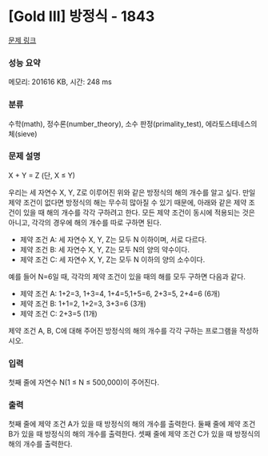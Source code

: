 # [Gold III] 방정식 - 1843 

[문제 링크](https://www.acmicpc.net/problem/1843) 

### 성능 요약

메모리: 201616 KB, 시간: 248 ms

### 분류

수학(math), 정수론(number_theory), 소수 판정(primality_test), 에라토스테네스의 체(sieve)

### 문제 설명

<p>X + Y = Z (단, X ≤ Y)</p>

<p>우리는 세 자연수 X, Y, Z로 이루어진 위와 같은 방정식의 해의 개수를 알고 싶다. 만일 제약 조건이 없다면 방정식의 해는 무수히 많아질 수 있기 때문에, 아래와 같은 제약 조건이 있을 때 해의 개수를 각각 구하려고 한다. 모든 제약 조건이 동시에 적용되는 것은 아니고, 각각의 경우에 해의 개수를 따로 구하면 된다.</p>

<ul>
	<li>제약 조건 A: 세 자연수 X, Y, Z는 모두 N 이하이며, 서로 다르다.</li>
	<li>제약 조건 B: 세 자연수 X, Y, Z는 모두 N의 양의 약수이다.</li>
	<li>제약 조건 C: 세 자연수 X, Y, Z는 모두 N 이하의 양의 소수이다.</li>
</ul>

<p>예를 들어 N=6일 때, 각각의 제약 조건이 있을 때의 해를 모두 구하면 다음과 같다.</p>

<ul>
	<li>제약 조건 A: 1+2=3, 1+3=4, 1+4=5,1+5=6, 2+3=5, 2+4=6 (6개)</li>
	<li>제약 조건 B: 1+1=2, 1+2=3, 3+3=6 (3개)</li>
	<li>제약 조건 C: 2+3=5 (1개)</li>
</ul>

<p>제약 조건 A, B, C에 대해 주어진 방정식의 해의 개수를 각각 구하는 프로그램을 작성하시오.</p>

### 입력 

 <p>첫째 줄에 자연수 N(1 ≤ N ≤ 500,000)이 주어진다.</p>

### 출력 

 <p>첫째 줄에 제약 조건 A가 있을 때 방정식의 해의 개수를 출력한다. 둘째 줄에 제약 조건 B가 있을 때 방정식의 해의 개수를 출력한다. 셋째 줄에 제약 조건 C가 있을 때 방정식의 해의 개수를 출력한다.</p>

